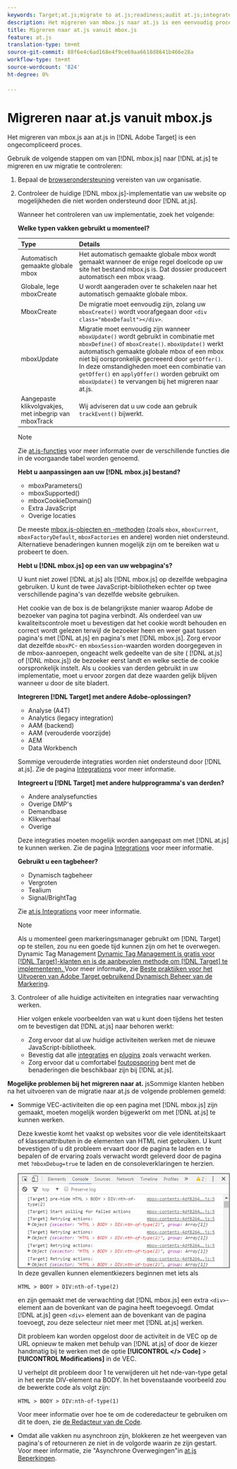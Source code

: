 ```yaml
---
keywords: Target;at.js;migrate to at.js;readiness;audit at.js;integrate at.js
description: Het migreren van mbox.js naar at.js is een eenvoudig proces.
title: Migreren naar at.js vanuit mbox.js
feature: at.js
translation-type: tm+mt
source-git-commit: 88f6e4c6ad168e4f9ce69aa6618d8641b466e28a
workflow-type: tm+mt
source-wordcount: '824'
ht-degree: 0%

---
```



# Migreren naar at.js vanuit mbox.js

Het migreren van mbox.js aan at.js in [!DNL Adobe Target] is een ongecompliceerd proces.

Gebruik de volgende stappen om van [!DNL mbox.js] naar [!DNL at.js] te migreren en uw migratie te controleren:

1. Bepaal de [browserondersteuning](/help/c-implementing-target/c-considerations-before-you-implement-target/supported-browsers.md#reference_01B4BF99E7D545A7998773202A2F6100) vereisten van uw organisatie.
1. Controleer de huidige [!DNL mbox.js]-implementatie van uw website op mogelijkheden die niet worden ondersteund door [!DNL at.js].

   Wanneer het controleren van uw implementatie, zoek het volgende:

   **Welke typen vakken gebruikt u momenteel?**

   | Type | Details |
   |--- |--- |
   | Automatisch gemaakte globale mbox | Het automatisch gemaakte globale mbox wordt gemaakt wanneer de enige regel doelcode op uw site het bestand mbox.js is. Dat dossier produceert automatisch een mbox vraag. |
   | Globale, lege mboxCreate | U wordt aangeraden over te schakelen naar het automatisch gemaakte globale mbox. |
   | MboxCreate | De migratie moet eenvoudig zijn, zolang uw `mboxCreate()` wordt voorafgegaan door `<div class="mboxDefault"></div>`. |
   | mboxUpdate | Migratie moet eenvoudig zijn wanneer `mboxUpdate()` wordt gebruikt in combinatie met `mboxDefine()` of `mboxCreate()`. `mboxUpdate()` werkt automatisch gemaakte globale mbox of een mbox niet bij oorspronkelijk gecreeerd door  `getOffer()`. In deze omstandigheden moet een combinatie van `getOffer()` en `applyOffer()` worden gebruikt om `mboxUpdate()` te vervangen bij het migreren naar at.js. |
   | Aangepaste klikvolgvakjes, met inbegrip van mboxTrack | Wij adviseren dat u uw code aan gebruik `trackEvent()` bijwerkt. |

   >[!NOTE]
   >
   >Zie [at.js-functies](/help/c-implementing-target/c-implementing-target-for-client-side-web/cmp-atjs-functions.md) voor meer informatie over de verschillende functies die in de voorgaande tabel worden genoemd.

   **Hebt u aanpassingen aan uw  [!DNL mbox.js] bestand?**

   * mboxParameters()
   * mboxSupported()
   * mboxCookieDomain()
   * Extra JavaScript
   * Overige locaties

   De meeste [mbox.js-objecten en -methoden](/help/c-target/c-visitor-profile/variables-profiles-parameters-methods.md#section_8C78059D15D9452F95636A5640188537) (zoals `mbox`, `mboxCurrent`, `mboxFactoryDefault`, `mboxFactories` en andere) worden niet ondersteund. Alternatieve benaderingen kunnen mogelijk zijn om te bereiken wat u probeert te doen.

   **Hebt u  [!DNL mbox.js] op een van uw webpagina&#39;s?**

   U kunt niet zowel [!DNL at.js] als [!DNL mbox.js] op dezelfde webpagina gebruiken. U kunt de twee JavaScript-bibliotheken echter op twee verschillende pagina&#39;s van dezelfde website gebruiken.

   Het cookie van de box is de belangrijkste manier waarop Adobe de bezoeker van pagina tot pagina verbindt. Als onderdeel van uw kwaliteitscontrole moet u bevestigen dat het cookie wordt behouden en correct wordt gelezen terwijl de bezoeker heen en weer gaat tussen pagina&#39;s met [!DNL at.js] en pagina&#39;s met [!DNL mbox.js]. Zorg ervoor dat dezelfde `mboxPC`- en `mboxSession`-waarden worden doorgegeven in de mbox-aanroepen, ongeacht welk gedeelte van de site ( [!DNL at.js] of [!DNL mbox.js]) de bezoeker eerst landt en welke sectie de cookie oorspronkelijk instelt. Als u cookies van derden gebruikt in uw implementatie, moet u ervoor zorgen dat deze waarden gelijk blijven wanneer u door de site bladert.

   **Integreren  [!DNL Target] met andere Adobe-oplossingen?**

   * Analyse (A4T)
   * Analytics (legacy integration)
   * AAM (backend)
   * AAM (verouderde voorzijde)
   * AEM
   * Data Workbench

   Sommige verouderde integraties worden niet ondersteund door [!DNL at.js]. Zie de pagina [Integrations](/help/c-implementing-target/c-implementing-target-for-client-side-web/c-how-atjs-works/target-atjs-integrations.md#concept_C100BC4F073C4B57A608B309D0157B39) voor meer informatie.

   **Integreert u  [!DNL Target] met andere hulpprogramma&#39;s van derden?**

   * Andere analysefuncties
   * Overige DMP&#39;s
   * Demandbase
   * Klikverhaal
   * Overige

   Deze integraties moeten mogelijk worden aangepast om met [!DNL at.js] te kunnen werken. Zie de pagina [Integrations](/help/c-implementing-target/c-implementing-target-for-client-side-web/c-how-atjs-works/target-atjs-integrations.md#concept_C100BC4F073C4B57A608B309D0157B39) voor meer informatie.

   **Gebruikt u een tagbeheer?**

   * Dynamisch tagbeheer
   * Vergroten
   * Tealium
   * Signal/BrightTag

   Zie [at.js Integrations](/help/c-implementing-target/c-implementing-target-for-client-side-web/c-how-atjs-works/target-atjs-integrations.md#concept_C100BC4F073C4B57A608B309D0157B39) voor meer informatie.

   >[!NOTE]
   >
   >Als u momenteel geen markeringsmanager gebruikt om [!DNL Target] op te stellen, zou nu een goede tijd kunnen zijn om het te overwegen. Dynamic Tag Management [Dynamic Tag Management is gratis voor [!DNL Target]-klanten en is de aanbevolen methode om [!DNL Target] te implementeren. ](https://dtm.adobe.com) Voor meer informatie, zie [Beste praktijken voor het Uitvoeren van Adobe Target gebruikend Dynamisch Beheer van de Markering](https://experienceleague.adobe.com/docs/dtm/implementing/overview.html).

1. Controleer of alle huidige activiteiten en integraties naar verwachting werken.

   Hier volgen enkele voorbeelden van wat u kunt doen tijdens het testen om te bevestigen dat [!DNL at.js] naar behoren werkt:

   * Zorg ervoor dat al uw huidige activiteiten werken met de nieuwe JavaScript-bibliotheek.
   * Bevestig dat alle [integraties](/help/c-implementing-target/c-implementing-target-for-client-side-web/c-how-atjs-works/target-atjs-integrations.md#concept_C100BC4F073C4B57A608B309D0157B39) en [plugins](/help/c-implementing-target/c-implementing-target-for-client-side-web/t-mbox-download/c-target-atjs-implementation/target-atjs-plugins.md#concept_F5D4C0A4DACF41409CC42FDD93B13FAF) zoals verwacht werken.
   * Zorg ervoor dat u comfortabel [foutopsporing](/help/c-implementing-target/c-implementing-target-for-client-side-web/c-target-debugging-atjs/target-debugging-atjs.md#concept_CAE591DA8C404C22917584ECD4F7494F) bent met de benaderingen die beschikbaar zijn bij [!DNL at.js].

**Mogelijke problemen bij het migreren naar at.** jsSommige klanten hebben na het uitvoeren van de migratie naar at.js de volgende problemen gemeld:

* Sommige VEC-activiteiten die op een pagina met [!DNL mbox.js] zijn gemaakt, moeten mogelijk worden bijgewerkt om met [!DNL at.js] te kunnen werken.

   Deze kwestie komt het vaakst op websites voor die vele identiteitskaart of klassenattributen in de elementen van HTML niet gebruiken. U kunt bevestigen of u dit probleem ervaart door de pagina te laden en te bepalen of de ervaring zoals verwacht wordt geleverd door de pagina met `?mboxDebug=true` te laden en de consoleverklaringen te herzien.

   ![](assets/mboxdebug.png)
In deze gevallen kunnen elementkiezers beginnen met iets als

   ```
   HTML > BODY > DIV:nth-of-type(2)
   ```

   en zijn gemaakt met de verwachting dat [!DNL mbox.js] een extra `<div>`-element aan de bovenkant van de pagina heeft toegevoegd. Omdat [!DNL at.js] geen `<div>` element aan de bovenkant van de pagina toevoegt, zou deze selecteur niet meer met [!DNL at.js] werken.

   Dit probleem kan worden opgelost door de activiteit in de VEC op de URL opnieuw te maken met behulp van [!DNL at.js] of door de kiezer handmatig bij te werken met de optie **[!UICONTROL </> Code]** > **[!UICONTROL Modifications]** in de VEC.

   U verhelpt dit probleem door 1 te verwijderen uit het nde-van-type getal in het eerste DIV-element na BODY. In het bovenstaande voorbeeld zou de bewerkte code als volgt zijn:

   ```
   HTML > BODY > DIV:nth-of-type(1)
   ```

   Voor meer informatie over hoe te om de coderedacteur te gebruiken om dit te doen, zie [de Redacteur van de Code](/help/c-experiences/c-visual-experience-composer/c-vec-code-editor/vec-code-editor.md#concept_B3A6E9EE3A60406DB640E205EA1745B5).

* Omdat alle vakken nu asynchroon zijn, blokkeren ze het weergeven van pagina&#39;s of retourneren ze niet in de volgorde waarin ze zijn gestart. Voor meer informatie, zie &quot;Asynchrone Overwegingen&quot;in [at.js Beperkingen](/help/c-implementing-target/c-implementing-target-for-client-side-web/t-mbox-download/c-target-atjs-implementation/target-atjs-limitations.md#concept_FA99E4D6EC274552BF45E01AFB76CCAE).
